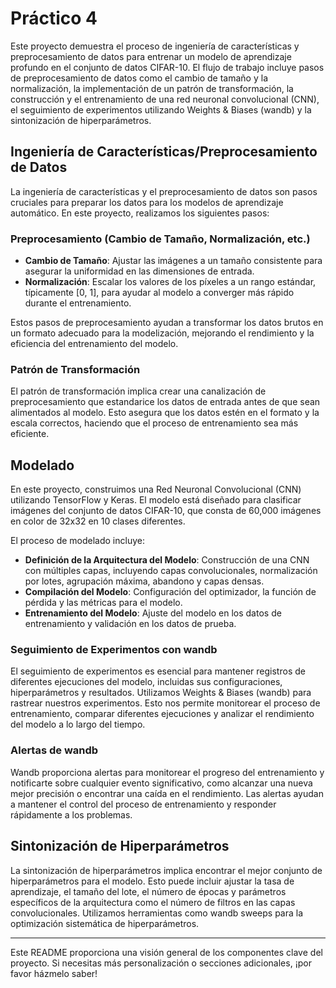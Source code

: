 # Práctico 4

Este proyecto demuestra el proceso de ingeniería de características y preprocesamiento de datos para entrenar un modelo de aprendizaje profundo en el conjunto de datos CIFAR-10. El flujo de trabajo incluye pasos de preprocesamiento de datos como el cambio de tamaño y la normalización, la implementación de un patrón de transformación, la construcción y el entrenamiento de una red neuronal convolucional (CNN), el seguimiento de experimentos utilizando Weights & Biases (wandb) y la sintonización de hiperparámetros.

## Ingeniería de Características/Preprocesamiento de Datos

La ingeniería de características y el preprocesamiento de datos son pasos cruciales para preparar los datos para los modelos de aprendizaje automático. En este proyecto, realizamos los siguientes pasos:

### Preprocesamiento (Cambio de Tamaño, Normalización, etc.)

- **Cambio de Tamaño**: Ajustar las imágenes a un tamaño consistente para asegurar la uniformidad en las dimensiones de entrada.
- **Normalización**: Escalar los valores de los píxeles a un rango estándar, típicamente [0, 1], para ayudar al modelo a converger más rápido durante el entrenamiento.

Estos pasos de preprocesamiento ayudan a transformar los datos brutos en un formato adecuado para la modelización, mejorando el rendimiento y la eficiencia del entrenamiento del modelo.

### Patrón de Transformación

El patrón de transformación implica crear una canalización de preprocesamiento que estandarice los datos de entrada antes de que sean alimentados al modelo. Esto asegura que los datos estén en el formato y la escala correctos, haciendo que el proceso de entrenamiento sea más eficiente.

## Modelado

En este proyecto, construimos una Red Neuronal Convolucional (CNN) utilizando TensorFlow y Keras. El modelo está diseñado para clasificar imágenes del conjunto de datos CIFAR-10, que consta de 60,000 imágenes en color de 32x32 en 10 clases diferentes.

El proceso de modelado incluye:

- **Definición de la Arquitectura del Modelo**: Construcción de una CNN con múltiples capas, incluyendo capas convolucionales, normalización por lotes, agrupación máxima, abandono y capas densas.
- **Compilación del Modelo**: Configuración del optimizador, la función de pérdida y las métricas para el modelo.
- **Entrenamiento del Modelo**: Ajuste del modelo en los datos de entrenamiento y validación en los datos de prueba.

### Seguimiento de Experimentos con wandb

El seguimiento de experimentos es esencial para mantener registros de diferentes ejecuciones del modelo, incluidas sus configuraciones, hiperparámetros y resultados. Utilizamos Weights & Biases (wandb) para rastrear nuestros experimentos. Esto nos permite monitorear el proceso de entrenamiento, comparar diferentes ejecuciones y analizar el rendimiento del modelo a lo largo del tiempo.

### Alertas de wandb

Wandb proporciona alertas para monitorear el progreso del entrenamiento y notificarte sobre cualquier evento significativo, como alcanzar una nueva mejor precisión o encontrar una caída en el rendimiento. Las alertas ayudan a mantener el control del proceso de entrenamiento y responder rápidamente a los problemas.

## Sintonización de Hiperparámetros

La sintonización de hiperparámetros implica encontrar el mejor conjunto de hiperparámetros para el modelo. Esto puede incluir ajustar la tasa de aprendizaje, el tamaño del lote, el número de épocas y parámetros específicos de la arquitectura como el número de filtros en las capas convolucionales. Utilizamos herramientas como wandb sweeps para la optimización sistemática de hiperparámetros.

---

Este README proporciona una visión general de los componentes clave del proyecto. Si necesitas más personalización o secciones adicionales, ¡por favor házmelo saber!
